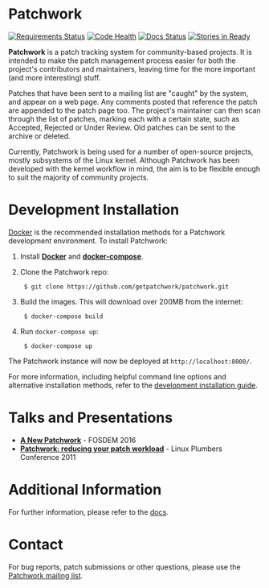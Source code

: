 # Patchwork

[![Requirements Status][badge-req-img]][badge-req-ref]
[![Code Health][badge-landscape-img]][badge-landscape-ref]
[![Docs Status][badge-doc-img]][badge-doc-ref]
[![Stories in Ready][badge-waffle-img]][badge-waffle-ref]

**Patchwork** is a patch tracking system for community-based projects. It is
intended to make the patch management process easier for both the project's
contributors and maintainers, leaving time for the more important (and more
interesting) stuff.

Patches that have been sent to a mailing list are "caught" by the system, and
appear on a web page. Any comments posted that reference the patch are appended
to the patch page too. The project's maintainer can then scan through the list
of patches, marking each with a certain state, such as Accepted, Rejected or
Under Review. Old patches can be sent to the archive or deleted.

Currently, Patchwork is being used for a number of open-source projects, mostly
subsystems of the Linux kernel. Although Patchwork has been developed with the
kernel workflow in mind, the aim is to be flexible enough to suit the majority
of community projects.

# Development Installation

[Docker][ref-docker] is the recommended installation methods for a Patchwork
development environment. To install Patchwork:

1. Install [**Docker**][ref-docker] and [**docker-compose**][ref-compose].
2. Clone the Patchwork repo:

        $ git clone https://github.com/getpatchwork/patchwork.git

3. Build the images. This will download over 200MB from the internet:

        $ docker-compose build

4. Run `docker-compose up`:

        $ docker-compose up

The Patchwork instance will now be deployed at `http://localhost:8000/`.

For more information, including helpful command line options and alternative
installation methods, refer to the [development installation
guide][docs-development].

# Talks and Presentations

* [**A New Patchwork**][pdf-fosdem] - FOSDEM 2016
* [**Patchwork: reducing your patch workload**][pdf-plumbers] - Linux Plumbers
  Conference 2011

# Additional Information

For further information, please refer to the [docs][docs].

# Contact

For bug reports, patch submissions or other questions, please use the
[Patchwork mailing list][pw-ml].

[badge-doc-ref]: https://patchwork.readthedocs.io/en/latest/
[badge-doc-img]: https://readthedocs.org/projects/patchwork/badge/?version=latest
[badge-landscape-ref]: https://landscape.io/github/getpatchwork/patchwork/master
[badge-landscape-img]: https://landscape.io/github/getpatchwork/patchwork/master/landscape.svg?style=flat
[badge-req-ref]: https://requires.io/github/getpatchwork/patchwork/requirements/?branch=master
[badge-req-img]: https://requires.io/github/getpatchwork/patchwork/requirements.svg?branch=master
[badge-waffle-ref]: https://waffle.io/getpatchwork/patchwork
[badge-waffle-img]: https://badge.waffle.io/getpatchwork/patchwork.svg?label=ready&title=Ready
[docs]: https://patchwork.readthedocs.io/en/latest/
[docs-development]: https://patchwork.readthedocs.io/en/latest/development/
[pdf-fosdem]: https://speakerdeck.com/stephenfin/a-new-patchwork-bringing-ci-patch-tracking-and-more-to-the-mailing-list
[pdf-plumbers]: https://www.linuxplumbersconf.org/2011/ocw/system/presentations/255/original/patchwork.pdf
[pw-ml]: https://ozlabs.org/mailman/listinfo/patchwork
[ref-compose]: https://docs.docker.com/compose/install/
[ref-docker]: https://docs.docker.com/engine/installation/linux/

